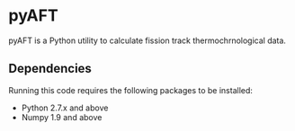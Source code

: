 # pyAFT

pyAFT is a Python utility to calculate fission track thermochrnological data.

## Dependencies

Running this code requires the following packages to be installed:

- Python 2.7.x and above
- Numpy 1.9 and above

